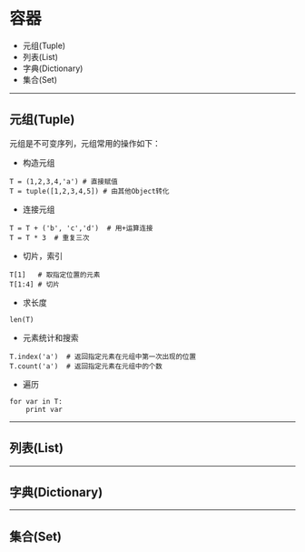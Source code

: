 # 容器

+ 元组(Tuple)
+ 列表(List)
+ 字典(Dictionary)
+ 集合(Set)

--------------------------------------------------------------------------------
## 元组(Tuple)

元组是不可变序列，元组常用的操作如下：
+ 构造元组
```
T = (1,2,3,4,'a') # 直接赋值
T = tuple([1,2,3,4,5]) # 由其他Object转化
```

+ 连接元组
```
T = T + ('b', 'c','d')  # 用+运算连接
T = T * 3  # 重复三次
```

+ 切片，索引
```
T[1]   # 取指定位置的元素
T[1:4] # 切片
```

+ 求长度
```
len(T)
```

+ 元素统计和搜索
```
T.index('a')  # 返回指定元素在元组中第一次出现的位置
T.count('a')  # 返回指定元素在元组中的个数
```

+ 遍历
```
for var in T:
	print var
```

--------------------------------------------------------------------------------
## 列表(List)


--------------------------------------------------------------------------------
## 字典(Dictionary)


--------------------------------------------------------------------------------
## 集合(Set)


